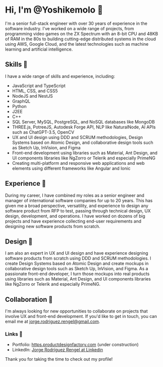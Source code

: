 # Hi, I'm @Yoshikemolo 👋

I'm a senior full-stack engineer with over 30 years of experience in the software industry. I've worked on a wide range of projects, from programming video games on the ZX Spectrum with an 8-bit CPU and 48KB of RAM in the 80s to building cutting-edge distributed systems in the cloud using AWS, Google Cloud, and the latest technologies such as machine learning and artificial intelligence.

## Skills 🌱
I have a wide range of skills and experience, including:

- JavaScript and TypeScript
- HTML, CSS, and CSS5
- NodeJS and NestJS
- GraphQL
- Python
- J2EE
- C++
- SQL Server, MySQL, PostgreSQL, and NoSQL databases like MongoDB
- THREE.js, PotreeJS, Autodesk Forge API, NLP like NaturalNode, AI APIs such as ChatGPT-3.5, OpenCV
- UX and UI design using DDD and SCRUM methodologies, Design Systems based on Atomic Design, and collaborative design tools such as Sketch Up, InVision, and Figma
- Front-end development using libraries such as Material, Ant Design, and UI components libraries like NgZorro or Telerik and especially PrimeNG
- Creating multi-platform and responsive web applications and web elements using different frameworks like Angular and Ionic

## Experience 🚀
During my career, I have combined my roles as a senior engineer and manager of international software companies for up to 20 years. This has given me a broad perspective, versatility, and experience to design any software product from RFP to test, passing through technical design, UX design, development, and operations. I have worked on dozens of big projects and have experience collecting end-user requirements and designing new software products from scratch.

## Design 🎨
I am also an expert in UX and UI design and have experience designing software products from scratch using DDD and SCRUM methodologies. I create Design Systems based on Atomic Design and create mockups in collaborative design tools such as Sketch Up, InVision, and Figma. As a passionate front-end developer, I turn those mockups into real products using libraries such as Material, Ant Design, and UI components libraries like NgZorro or Telerik and especially PrimeNG.

## Collaboration 👀
I'm always looking for new opportunities to collaborate on projects that involve UX and front-end development. If you'd like to get in touch, you can email me at jorge.rodriguez.rengel@gmail.com.

### Links 🔗
- Portfolio: [https.productdesignfactory.com](https://www.productdesignfactory.com) (under construction)
- LinkedIn: [Jorge Rodríguez Rengel at Linkedin](https://www.linkedin.com/in/jorge-rodr%C3%ADguez-46346343/)

Thank you for taking the time to check out my profile!
